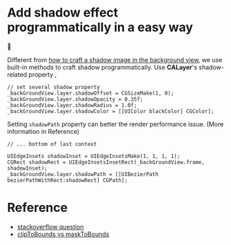# Add shadow effect programmatically in a easy way
:notebook:  

Different from [how to craft a shadow image in the background view](how-to-craft-a-shadow-image-in-the-background-view.md), we use built-in methods
to craft shadow programmatically. Use **CALayer**'s shadow-related property ,   
```objc
// set several shadow property
_backGroundView.layer.shadowOffset = CGSizeMake(1, 0);
_backGroundView.layer.shadowOpacity = 0.35f;
_backGroundView.layer.shadowRadius = 1.0f;
_backGroundView.layer.shadowColor = [[UIColor blackColor] CGColor];
```

Setting `shadowPath` property can better the render performance issue. (More information in Reference)
```objc
// ... bottom of last context

UIEdgeInsets shadowInset = UIEdgeInsetsMake(1, 1, 1, 1);
CGRect shadowRect = UIEdgeInsetsInsetRect(_backGroundView.frame, shadowInset);
_backGroundView.layer.shadowPath = [[UIBezierPath bezierPathWithRect:shadowRect] CGPath];
```



# Reference
* [stackoverflow question](http://stackoverflow.com/questions/9761189/whats-the-best-way-to-add-a-drop-shadow-to-my-uiview)
* [clipToBounds vs maskToBounds](http://stackoverflow.com/questions/1177775/how-is-the-relation-between-uiviews-clipstobounds-and-calayers-maskstobounds)
